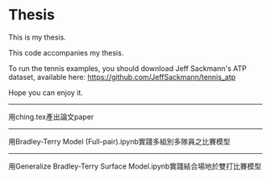 # Thesis

This is my thesis.

This code accompanies my thesis.

To run the tennis examples, you should download Jeff Sackmann's ATP dataset, available here: https://github.com/JeffSackmann/tennis_atp

Hope you can enjoy it.

-----

用ching.tex產出論文paper

-----

用Bradley-Terry Model (Full-pair).ipynb實踐多組別多隊員之比賽模型

-----

用Generalize Bradley-Terry Surface Model.ipynb實踐結合場地於雙打比賽模型
